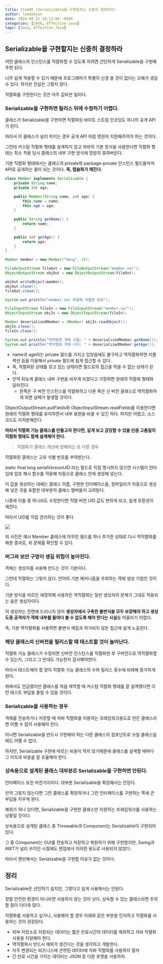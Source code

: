 ```yaml
---
title: Item86 (Serializable을 구현할지는 신중히 결정하라)
author: leedohyun
date: 2024-08-22 18:13:00 -0500
categories: [JAVA, Effective-Java]
tags: [Java, Effective Java]
---
```


## Serializable을 구현할지는 신중히 결정하라

어떤 클래스의 인스턴스를 직렬화할 수 있도록 하려면 간단하게 Serializable을 구현해주면 된다.

너무 쉽게 적용할 수 있기 때문에 프로그래머가 특별히 신경 쓸 것이 없다는 오해가 생길 수 있다. 하지만 진실은 그렇지 않다.

직렬화를 구현한다는 것은 아주 값비싼 일이다.

### Serializable을 구현하면 릴리스 뒤에 수정하기 어렵다.

클래스가 Serializable을 구현하면 직렬화된 바이트 스트림 인코딩도 하나의 공개 API가 된다.

따라서 이 클래스가 널리 퍼지는 경우 공개 API 처럼 영원히 지원해주어야 하는 것이다.

그런데 커스텀 직렬화 형태를 설계하지 않고 자바의 기본 방식을 사용한다면 직렬화 형태는 최소 적용 당시 클래스의 내부 구현 방식에 영원히 묶여버린다.

기본 직렬화 형태에서는 클래스의 private와 package-private 인스턴스 필드들마저 API로 공개하는 꼴이 되는 것이다. **즉, 캡슐화가 깨진다.**

```java
class Member implements Serializable {
	private String name;
	private int age;

	public Member(String name, int age) {
		this.name = name;
		this.age = age;
	}
	
	public String getName() {
		return name;
	}

	public int getAge() {
		return age;
	}
}
```
```java
Member member = new Member("Hong", 25);

FileOutputStream fileOut = new FileOutputStream("member.ser");
ObjectOutputStream objOut = new ObjectOutputStream(fileOut);

objOut.writeObject(member);
objOut.close();
fileOut.close();

System.out.println("member.ser 파일에 직렬화 완료");

FileInputStream fileIn = new FileInputStream("member.ser");
ObjectInputStream objIn = new ObjectInputStream(fileIn);

Member deserializedMember = (Member) objIn.readObject();
objIn.close();
fileIn.close();

System.out.println("역직렬화 객체 이름: " + deserializedMember.getName());
System.out.println("역직렬화 객체 나이: " + deserializedMember.getAge());
```

- name과 age라는 private 필드를 가지고 있었음에도 불구하고 역직렬화하면 리플렉션 등을 이용해서 private 필드에 쉽게 접근할 수 있다.
- 즉, 직렬화된 상태를 갖고 있는 상태라면 필드로의 접근을 막을 수 없는 상태가 된다.
- 만약 뒤늦게 클래스 내부 구현을 바꾸게 되었다고 가정하면 원래의 직렬화 형태와 달라진다.
	- 한쪽은 구 버전 인스턴스를 직렬화하고 다른 쪽은 신 버전 클래스로 역직렬화하게 되면 실패가 발생할 것이다.

ObjectOutputStream.putFields와 ObjectInputStream.readFields를 이용한다면 원래의 직렬화 형태를 유지하면서 내부 표현을 바꿀 수 있긴 하다. 하지만 어렵고, 소스코드도 지저분해진다.

**따라서 직렬화 기능 클래스를 만들고자 한다면, 길게 보고 감당할 수 있을 만큼 고품질의 직렬화 형태도 함께 설계해야 한다.**

> 직렬화가 클래스 개선에 방해되는 또 다른 경우

직렬화된 클래스는 고유 식별 번호를 부여받는다.

static final long serialVersionUID 라는 필드로 직접 명시하지 않으면 시스템이 런타임에 암호 해시 함수를 적용해 자동으로 클래스 안에 생성해 넣는다.

이 값을 생성하는 데에는 클래스 이름, 구현한 인터페이스들, 컴파일러가 자동으로 생성해 넣은 것을 포함한 대부분의 클래스 멤버들이 고려된다.

나중에 이들 중 하나라도 수정한다면 직렬 버전 UID 값도 변하게 되고, 쉽게 호환성이 깨진다.

따라서 UID를 직접 관리하는 것이 좋다.

![](https://blog.kakaocdn.net/dn/bzwfSd/btsJdnkJhX1/Ktsii42uKmnOskRfryCJL1/img.png)

위 사진은 예시 Member 클래스에 아무런 필드를 하나 추가한 상태로 다시 역직렬화를 해본 결과로, 위 문제를 확인할 수 있다.

### 버그와 보안 구멍이 생길 위험이 높아진다.

객체는 생성자를 사용해 만드는 것이 기본이다.

그런데 직렬화는 그렇지 않다. 언어의 기본 메커니즘을 우회하는 객체 생성 기법인 것이다.

기본 방식을 따르든 재정의해 사용하든 역직렬화는 일반 생성자의 문제가 그대로 적용되는 숨은 생성자이다.

이 생성자는 전면에 드러나지 않아 **생성자에서 구축한 불변식을 모두 보장해야 하고 생성 도중 공격자가 객체 내부를 들여다 볼 수 없도록 해야 한다는 사실**을 떠올리기 어렵다.

즉, 기본 역직렬화를 사용하면 불변식 깨짐과 허가되지 않은 접근에 쉽게 노출된다.

### 해당 클래스의 신버전을 릴리스할 때 테스트할 것이 늘어난다.

직렬화 가능 클래스가 수정되면 신버전 인스턴스를 직렬화한 후 구버전으로 역직렬화할 수 있는지, 그리고 그 반대도 가능한지 검사해야한다.

따라서 테스트해야 할 양이 직렬화 가능 클래스의 수와 릴리스 횟수에 비례해 증가하게 된다.

위에서도 언급했지만 클래스를 처음 제작할 때 커스텀 직렬화 형태를 잘 설계했다면 이런 테스트 부담을 줄일 수 있을 것이다.

### Serializable을 사용하는 경우

객체를 전송하거나 저장할 때 자바 직렬화를 이용하는 프레임워크용도로 만든 클래스라면 어쩔 수 없이 사용해야 한다.

아니면 Serializable을 반드시 구현해야 하는 다른 클래스의 컴포넌트로 쓰일 클래스일 때도 어쩔 수 없다.

하지만, Serializable 구현에 따르는 비용이 적지 않기때문에 클래스를 설계할 때마다 그 이득과 비용을 잘 조율해야 한다.

### 상속용으로 설계된 클래스 대부분은 Serializable을 구현하면 안된다.

인터페이스 또한 마찬가지이다. 대부분 Serializable을 확장해서는 안된다.

만약 그렇지 않는다면 그런 클래스를 확장하거나 그런 인터페이스를 구현하는 쪽에 큰 부담을 지우게 된다.

예외가 하나 있다면, Serializable을 구현한 클래스만 지원하는 프레임워크를 사용하는 상황일 것이다.

상속용으로 설계된 클래스 중 Throwable과 Component는 Serializable이 구현되어 있다. 

그 중 Component는 GUI를 전송하고 저장하고 복원하기 위해 구현했지만, Swing과 AWT가 널리 쓰이던 시절에도 현업에서 이러한 용도로 사용되지 않았다.

따라서 웬만해서는 Serializable을 구현할 이유가 없는 것이다.

## 정리

Serializable은 선언하기 쉽지만, 그렇다고 쉽게 사용해서는 안된다.

정말 안전한 환경이 아니라면 사용하지 않는 것이 낫다. 상속할 수 있는 클래스라면 주의할 점이 더더욱 많다.

직렬화를 사용하고 싶거나, 사용해야 할 경우 아래와 같은 부분을 인지하고 직렬화를 사용하는 것이 권장된다.

- 외부 저장소로 저장되는 데이터는 짧은 만료시간의 데이터를 제외하고 자바 직렬화 사용을 지양해야 한다.
- 역직렬화시 반드시 예외가 생긴다는 것을 생각하고 개발한다.
- 자주 변경되는 비즈니스에 관련된 데이터에 자바 직렬화를 사용하지 말자
- 긴 만료 시간을 가지는 데이터는 JSON 등 다른 포맷을 사용하자.